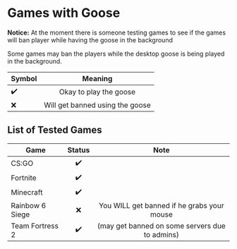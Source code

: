 # Games with Goose
**Notice:** At the moment there is someone testing games to see if the games will ban player while having the goose in the background

Some games may ban the players while the desktop goose is being played in the background.

| Symbol | Meaning                        |
| ------ |:------------------------------:|
| ✔️    | Okay to play the goose          |
| ❌    | Will get banned using the goose |

## List of Tested Games

| Game                     | Status | Note                                               |
| ------------------------ |:------:|:---------------------------------------------------:|
| CS:GO                    | ✔️    |                                                     |
| Fortnite                 | ✔️    |                                                     |
| Minecraft                | ✔️    |                                                     |
| Rainbow 6 Siege          | ❌    | You WILL get banned if he grabs your mouse          |
| Team Fortress 2          | ✔️    |(may get banned on some servers due to admins)       |
